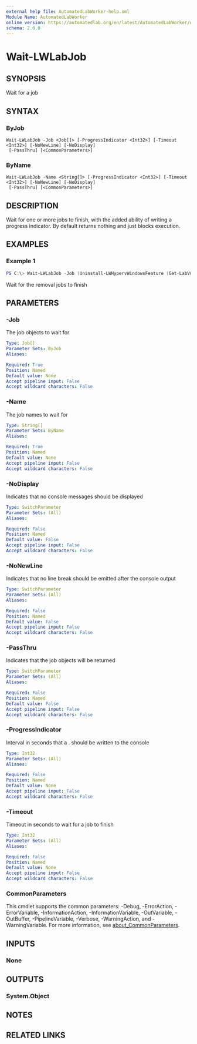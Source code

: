 ```yaml
---
external help file: AutomatedLabWorker-help.xml
Module Name: AutomatedLabWorker
online version: https://automatedlab.org/en/latest/AutomatedLabWorker/en-us/Wait-LWLabJob
schema: 2.0.0
---
```


# Wait-LWLabJob

## SYNOPSIS
Wait for a job

## SYNTAX

### ByJob
```
Wait-LWLabJob -Job <Job[]> [-ProgressIndicator <Int32>] [-Timeout <Int32>] [-NoNewLine] [-NoDisplay]
 [-PassThru] [<CommonParameters>]
```

### ByName
```
Wait-LWLabJob -Name <String[]> [-ProgressIndicator <Int32>] [-Timeout <Int32>] [-NoNewLine] [-NoDisplay]
 [-PassThru] [<CommonParameters>]
```

## DESCRIPTION
Wait for one or more jobs to finish, with the added ability of writing a progress indicator.
By default returns nothing and just blocks execution.

## EXAMPLES

### Example 1
```powershell
PS C:\> Wait-LWLabJob -Job (Uninstall-LWHypervWindowsFeature (Get-LabVm) -AsJob)
```

Wait for the removal jobs to finish

## PARAMETERS

### -Job
The job objects to wait for

```yaml
Type: Job[]
Parameter Sets: ByJob
Aliases:

Required: True
Position: Named
Default value: None
Accept pipeline input: False
Accept wildcard characters: False
```

### -Name
The job names to wait for

```yaml
Type: String[]
Parameter Sets: ByName
Aliases:

Required: True
Position: Named
Default value: None
Accept pipeline input: False
Accept wildcard characters: False
```

### -NoDisplay
Indicates that no console messages should be displayed

```yaml
Type: SwitchParameter
Parameter Sets: (All)
Aliases:

Required: False
Position: Named
Default value: False
Accept pipeline input: False
Accept wildcard characters: False
```

### -NoNewLine
Indicates that no line break should be emitted after the console output

```yaml
Type: SwitchParameter
Parameter Sets: (All)
Aliases:

Required: False
Position: Named
Default value: False
Accept pipeline input: False
Accept wildcard characters: False
```

### -PassThru
Indicates that the job objects will be returned

```yaml
Type: SwitchParameter
Parameter Sets: (All)
Aliases:

Required: False
Position: Named
Default value: False
Accept pipeline input: False
Accept wildcard characters: False
```

### -ProgressIndicator
Interval in seconds that a .
should be written to the console

```yaml
Type: Int32
Parameter Sets: (All)
Aliases:

Required: False
Position: Named
Default value: None
Accept pipeline input: False
Accept wildcard characters: False
```

### -Timeout
Timeout in seconds to wait for a job to finish

```yaml
Type: Int32
Parameter Sets: (All)
Aliases:

Required: False
Position: Named
Default value: None
Accept pipeline input: False
Accept wildcard characters: False
```

### CommonParameters
This cmdlet supports the common parameters: -Debug, -ErrorAction, -ErrorVariable, -InformationAction, -InformationVariable, -OutVariable, -OutBuffer, -PipelineVariable, -Verbose, -WarningAction, and -WarningVariable. For more information, see [about_CommonParameters](http://go.microsoft.com/fwlink/?LinkID=113216).

## INPUTS

### None
## OUTPUTS

### System.Object
## NOTES

## RELATED LINKS

